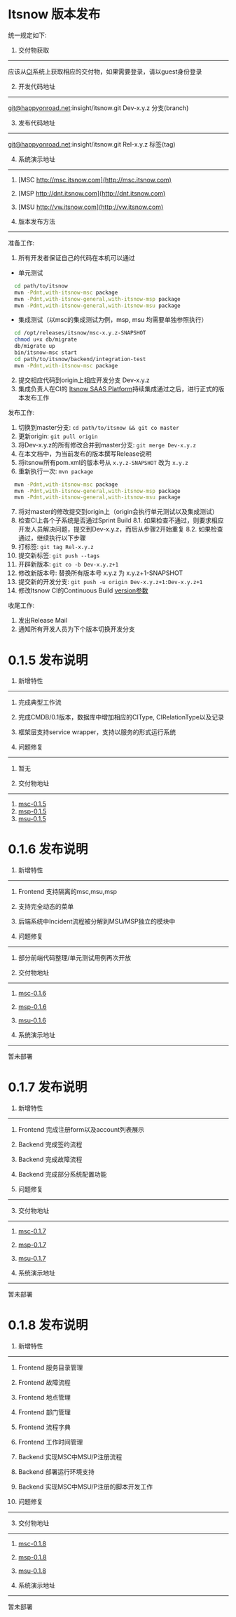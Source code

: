 ﻿Itsnow 版本发布
=================

统一规定如下:

1. 交付物获取
-----------
应该从[CI](http://ci.dnt.com.cn/)系统上获取相应的交付物，如果需要登录，请以guest身份登录

2. 开发代码地址
-----------
git@happyonroad.net:insight/itsnow.git Dev-x.y.z 分支(branch)

3. 发布代码地址
-----------
git@happyonroad.net:insight/itsnow.git Rel-x.y.z 标签(tag)

4. 系统演示地址
-----------

1. [MSC http://msc.itsnow.com](http://msc.itsnow.com)
2. [MSP http://dnt.itsnow.com](http://dnt.itsnow.com)
3. [MSU http://vw.itsnow.com](http://vw.itsnow.com)

5. 版本发布方法
--------------

准备工作:

1. 所有开发者保证自己的代码在本机可以通过
  
  * 单元测试

```sh
  cd path/to/itsnow
  mvn -Pdnt,with-itsnow-msc package
  mvn -Pdnt,with-itsnow-general,with-itsnow-msp package
  mvn -Pdnt,with-itsnow-general,with-itsnow-msu package
```

  * 集成测试（以msc的集成测试为例，msp, msu 均需要单独参照执行）

```sh
  cd /opt/releases/itsnow/msc-x.y.z-SNAPSHOT
  chmod u+x db/migrate
  db/migrate up
  bin/itsnow-msc start
  cd path/to/itsnow/backend/integration-test
  mvn -Pdnt,with-itsnow-msc package
```
  
2. 提交相应代码到origin上相应开发分支 Dev-x.y.z
3. 集成负责人在CI的 [Itsnow SAAS Platform](http://ci.dnt.com.cn/viewType.html?buildTypeId=itsnow_Continuous_Build)持续集成通过之后，进行正式的版本发布工作

发布工作:

1. 切换到master分支: `cd path/to/itsnow && git co master`
2. 更新origin: `git pull origin`
3. 将Dev-x.y.z的所有修改合并到master分支: `git merge Dev-x.y.z`
4. 在本文档中，为当前发布的版本撰写Release说明
5. 将itsnow所有pom.xml的版本号从 `x.y.z-SNAPSHOT` 改为 `x.y.z`
6. 重新执行一次: `mvn package`

```sh
  mvn -Pdnt,with-itsnow-msc package
  mvn -Pdnt,with-itsnow-general,with-itsnow-msp package
  mvn -Pdnt,with-itsnow-general,with-itsnow-msu package
```
7. 将对master的修改提交到origin上（origin会执行单元测试以及集成测试）
8. 检查CI上各个子系统是否通过Sprint Build
  8.1. 如果检查不通过，则要求相应开发人员解决问题，提交到Dev-x.y.z，而后从步骤2开始重复
  8.2. 如果检查通过，继续执行以下步骤
9. 打标签: `git tag Rel-x.y.z`
10. 提交新标签: `git push --tags`
11. 开辟新版本: `git co -b Dev-x.y.z+1`
12. 修改新版本号: 替换所有版本号 x.y.z 为 x.y.z+1-SNAPSHOT
13. 提交新的开发分支: `git push -u origin Dev-x.y.z+1:Dev-x.y.z+1`
14. 修改Itsnow CI的Continuous Build [version参数](http://ci.dnt.com.cn/admin/editBuildParams.html?id=buildType:itsnow_Continuous_Build)

收尾工作:

1. 发出Release Mail
2. 通知所有开发人员为下个版本切换开发分支

0.1.5 发布说明
=================

1. 新增特性
-----------

1. 完成典型工作流
2. 完成CMDB/0.1版本，数据库中增加相应的CIType, CIRelationType以及记录
3. 框架层支持service wrapper，支持以服务的形式运行系统

2. 问题修复
-----------

1. 暂无

3. 交付物地址
-----------
1. [msc-0.1.5](http://ci.dnt.com.cn/repository/download/Itsnow_Sprint_Build_MSC/3783:id/msc-0.1.5.zip)
2. [msp-0.1.5](http://ci.dnt.com.cn/repository/download/Itsnow_SprintBuild_MSP/3784:id/msp-0.1.5.zip)
3. [msu-0.1.5](http://ci.dnt.com.cn/repository/download/Itsnow_SprintBuild_MSU/3782:id/msu-0.1.5.zip)

0.1.6 发布说明
=================

1. 新增特性
-----------

1. Frontend 支持隔离的msc,msu,msp
2. 支持完全动态的菜单
3. 后端系统中Incident流程被分解到MSU/MSP独立的模块中

2. 问题修复
-----------

1. 部分前端代码整理/单元测试用例再次开放

3. 交付物地址
--------------

1. [msc-0.1.6](http://ci.dnt.com.cn/repository/download/Itsnow_Sprint_Build_MSC/3832:id/msc-0.1.6.zip)
2. [msp-0.1.6](http://ci.dnt.com.cn/repository/download/Itsnow_SprintBuild_MSP/3833:id/msp-0.1.6.zip)
3. [msu-0.1.6](http://ci.dnt.com.cn/repository/download/Itsnow_SprintBuild_MSU/3834:id/msu-0.1.6.zip)

4. 系统演示地址
-----------

暂未部署

0.1.7 发布说明
=================

1. 新增特性
-----------

1. Frontend 完成注册form以及account列表展示
2. Backend 完成签约流程
3. Backend 完成故障流程
4. Backend 完成部分系统配置功能

2. 问题修复
-----------


3. 交付物地址
--------------

1. [msc-0.1.7](http://ci.dnt.com.cn/repository/download/Itsnow_Sprint_Build_MSC/3832:id/msc-0.1.7.zip)
2. [msp-0.1.7](http://ci.dnt.com.cn/repository/download/Itsnow_SprintBuild_MSP/3833:id/msp-0.1.7.zip)
3. [msu-0.1.7](http://ci.dnt.com.cn/repository/download/Itsnow_SprintBuild_MSU/3834:id/msu-0.1.7.zip)

4. 系统演示地址
-----------

暂未部署

0.1.8 发布说明
=================

1. 新增特性
-----------

1. Frontend 服务目录管理
2. Frontend 故障流程
3. Frontend 地点管理
4. Frontend 部门管理
5. Frontend 流程字典
6. Frontend 工作时间管理
7. Backend 实现MSC中MSU/P注册流程
8. Backend 部署运行环境支持
9. Backend 实现MSC中MSU/P注册的脚本开发工作

2. 问题修复
-----------


3. 交付物地址
--------------

1. [msc-0.1.8](http://ci.dnt.com.cn/repository/download/Itsnow_Sprint_Build_MSC/3832:id/msc-0.1.8.zip)
2. [msp-0.1.8](http://ci.dnt.com.cn/repository/download/Itsnow_SprintBuild_MSP/3833:id/msp-0.1.8.zip)
3. [msu-0.1.8](http://ci.dnt.com.cn/repository/download/Itsnow_SprintBuild_MSU/3834:id/msu-0.1.8.zip)

4. 系统演示地址
-----------

暂未部署
